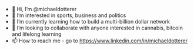 - 👋 Hi, I’m @michaeldotterer
- 👀 I’m interested in sports, business and politics
- 🌱 I’m currently learning how to build a multi-billion dollar network 
- 💞️ I’m looking to collaborate with anyone interested in cannabis, bitcoin and lifelong learning
- 📫 How to reach me - go to https://www.linkedin.com/in/michaeldotterer

<!---
michaeldotterer/michaeldotterer is a ✨ special ✨ repository because its `README.md` (this file) appears on your GitHub profile.
You can click the Preview link to take a look at your changes.
--->
